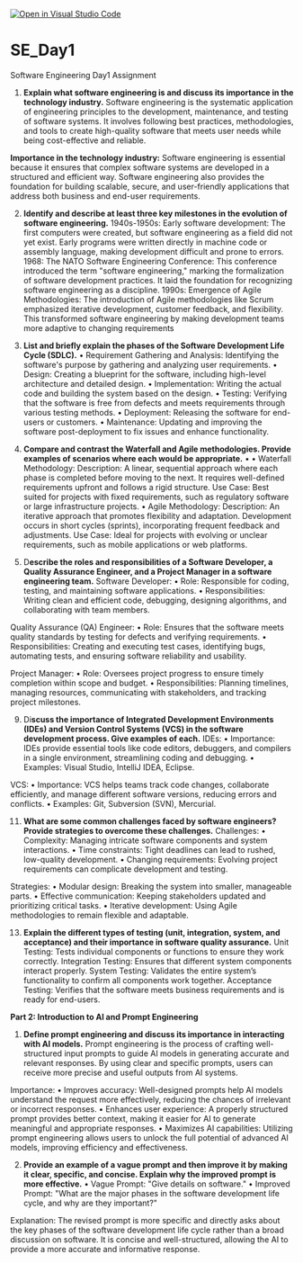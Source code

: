 [![Open in Visual Studio Code](https://classroom.github.com/assets/open-in-vscode-2e0aaae1b6195c2367325f4f02e2d04e9abb55f0b24a779b69b11b9e10269abc.svg)](https://classroom.github.com/online_ide?assignment_repo_id=18364411&assignment_repo_type=AssignmentRepo)
# SE_Day1
Software Engineering Day1 Assignment

1. **Explain what software engineering is and discuss its importance in the technology industry.**
Software engineering is the systematic application of engineering principles to the development, maintenance, and testing of software systems. It involves following best practices, methodologies, and tools to create high-quality software that meets user needs while being cost-effective and reliable.

**Importance in the technology industry:** Software engineering is essential because it ensures that complex software systems are developed in a structured and efficient way. Software engineering also provides the foundation for building scalable, secure, and user-friendly applications that address both business and end-user requirements.

2. **Identify and describe at least three key milestones in the evolution of software engineering.**
	1940s-1950s: Early software development: The first computers were created, but software engineering as a field did not yet exist. Early programs were written directly in machine code or assembly language, making development difficult and prone to errors.
	1968: The NATO Software Engineering Conference: This conference introduced the term "software engineering," marking the formalization of software development practices. It laid the foundation for recognizing software engineering as a discipline.
	1990s: Emergence of Agile Methodologies: The introduction of Agile methodologies like Scrum emphasized iterative development, customer feedback, and flexibility. This transformed software engineering by making development teams more adaptive to changing requirements
 
3. **List and briefly explain the phases of the Software Development Life Cycle (SDLC).**
•  Requirement Gathering and Analysis: Identifying the software's purpose by gathering and analyzing user requirements.
•  Design: Creating a blueprint for the software, including high-level architecture and detailed design.
•  Implementation: Writing the actual code and building the system based on the design.
•  Testing: Verifying that the software is free from defects and meets requirements through various testing methods.
•  Deployment: Releasing the software for end-users or customers.
•  Maintenance: Updating and improving the software post-deployment to fix issues and enhance functionality.

5. **Compare and contrast the Waterfall and Agile methodologies. Provide examples of scenarios where each would be appropriate.**
•	•  Waterfall Methodology:
Description: A linear, sequential approach where each phase is completed before moving to the next. It requires well-defined requirements upfront and follows a rigid structure.
Use Case: Best suited for projects with fixed requirements, such as regulatory software or large infrastructure projects.
•	Agile Methodology:
	Description: An iterative approach that promotes flexibility and adaptation. Development occurs in short cycles (sprints), incorporating frequent feedback and adjustments.
Use Case: Ideal for projects with evolving or unclear requirements, such as mobile applications or web platforms.

7. D**escribe the roles and responsibilities of a Software Developer, a Quality Assurance Engineer, and a Project Manager in a software engineering team.**
 Software Developer:
•	Role: Responsible for coding, testing, and maintaining software applications.
•	Responsibilities: Writing clean and efficient code, debugging, designing algorithms, and collaborating with team members.

 Quality Assurance (QA) Engineer:
•	Role: Ensures that the software meets quality standards by testing for defects and verifying requirements.
•	Responsibilities: Creating and executing test cases, identifying bugs, automating tests, and ensuring software reliability and usability.

 Project Manager:
•	Role: Oversees project progress to ensure timely completion within scope and budget.
•	Responsibilities: Planning timelines, managing resources, communicating with stakeholders, and tracking project milestones.

9. Di**scuss the importance of Integrated Development Environments (IDEs) and Version Control Systems (VCS) in the software development process. Give examples of each.**
 IDEs:
•	Importance: IDEs provide essential tools like code editors, debuggers, and compilers in a single environment, streamlining coding and debugging.
•	Examples: Visual Studio, IntelliJ IDEA, Eclipse.

 VCS:
•	Importance: VCS helps teams track code changes, collaborate efficiently, and manage different software versions, reducing errors and conflicts.
•	Examples: Git, Subversion (SVN), Mercurial.

11. **What are some common challenges faced by software engineers? Provide strategies to overcome these challenges.**
 Challenges:
•	Complexity: Managing intricate software components and system interactions.
•	Time constraints: Tight deadlines can lead to rushed, low-quality development.
•	Changing requirements: Evolving project requirements can complicate development and testing.

  Strategies:
•	Modular design: Breaking the system into smaller, manageable parts.
•	Effective communication: Keeping stakeholders updated and prioritizing critical tasks.
•	Iterative development: Using Agile methodologies to remain flexible and adaptable.

13. **Explain the different types of testing (unit, integration, system, and acceptance) and their importance in software quality assurance.**
Unit Testing: Tests individual components or functions to ensure they work correctly.
Integration Testing: Ensures that different system components interact properly.
System Testing: Validates the entire system’s functionality to confirm all components work together.
Acceptance Testing: Verifies that the software meets business requirements and is ready for end-users.

**Part 2: Introduction to AI and Prompt Engineering**
1. **Define prompt engineering and discuss its importance in interacting with AI models.**
Prompt engineering is the process of crafting well-structured input prompts to guide AI models in generating accurate and relevant responses. By using clear and specific prompts, users can receive more precise and useful outputs from AI systems.

Importance:
•	Improves accuracy: Well-designed prompts help AI models understand the request more effectively, reducing the chances of irrelevant or incorrect responses.
•	Enhances user experience: A properly structured prompt provides better context, making it easier for AI to generate meaningful and appropriate responses.
•	Maximizes AI capabilities: Utilizing prompt engineering allows users to unlock the full potential of advanced AI models, improving efficiency and effectiveness.

2. **Provide an example of a vague prompt and then improve it by making it clear, specific, and concise. Explain why the improved prompt is more effective.**
•	Vague Prompt: "Give details on software."
•	Improved Prompt: "What are the major phases in the software development life cycle, and why are they important?"

Explanation: The revised prompt is more specific and directly asks about the key phases of the software development life cycle rather than a broad discussion on software. It is concise and well-structured, allowing the AI to provide a more accurate and informative response.




